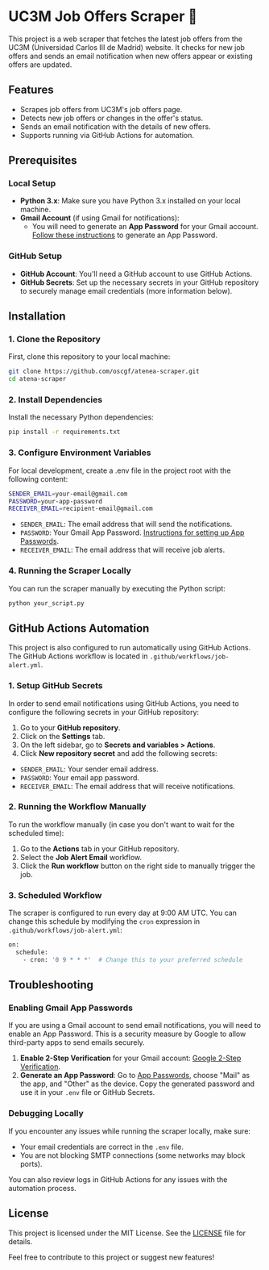 # UC3M Job Offers Scraper 🚀

This project is a web scraper that fetches the latest job offers from the UC3M (Universidad Carlos III de Madrid) website. It checks for new job offers and sends an email notification when new offers appear or existing offers are updated.

## Features
- Scrapes job offers from UC3M's job offers page.
- Detects new job offers or changes in the offer's status.
- Sends an email notification with the details of new offers.
- Supports running via GitHub Actions for automation.

## Prerequisites

### Local Setup
- **Python 3.x**: Make sure you have Python 3.x installed on your local machine.
- **Gmail Account** (if using Gmail for notifications):
  - You will need to generate an **App Password** for your Gmail account. [Follow these instructions](https://support.google.com/mail/answer/185833) to generate an App Password.
  
### GitHub Setup
- **GitHub Account**: You'll need a GitHub account to use GitHub Actions.
- **GitHub Secrets**: Set up the necessary secrets in your GitHub repository to securely manage email credentials (more information below).

## Installation

### 1. Clone the Repository
First, clone this repository to your local machine:

```bash
git clone https://github.com/oscgf/atenea-scraper.git
cd atena-scraper
```

### 2. Install Dependencies
Install the necessary Python dependencies:

```bash
pip install -r requirements.txt
```

### 3. Configure Environment Variables
For local development, create a .env file in the project root with the following content:

```bash
SENDER_EMAIL=your-email@gmail.com
PASSWORD=your-app-password
RECEIVER_EMAIL=recipient-email@gmail.com
```

- `SENDER_EMAIL`: The email address that will send the notifications.
- `PASSWORD`: Your Gmail App Password. [Instructions for setting up App Passwords](https://support.google.com/mail/answer/185833).
- `RECEIVER_EMAIL`: The email address that will receive job alerts.

### 4. Running the Scraper Locally
You can run the scraper manually by executing the Python script:

```bash
python your_script.py
```

## GitHub Actions Automation
This project is also configured to run automatically using GitHub Actions. The GitHub Actions workflow is located in `.github/workflows/job-alert.yml`.

### 1. Setup GitHub Secrets
In order to send email notifications using GitHub Actions, you need to configure the following secrets in your GitHub repository:

1. Go to your **GitHub repository**.
2. Click on the **Settings** tab.
3. On the left sidebar, go to **Secrets and variables > Actions**.
4. Click **New repository secret** and add the following secrets:

 - `SENDER_EMAIL`: Your sender email address.
 - `PASSWORD`: Your email app password.
 - `RECEIVER_EMAIL`: The email address that will receive notifications.

### 2. Running the Workflow Manually
To run the workflow manually (in case you don't want to wait for the scheduled time):

1. Go to the **Actions** tab in your GitHub repository.
2. Select the **Job Alert Email** workflow.
3. Click the **Run workflow** button on the right side to manually trigger the job.

### 3. Scheduled Workflow
The scraper is configured to run every day at 9:00 AM UTC. You can change this schedule by modifying the `cron` expression in `.github/workflows/job-alert.yml`:

```bash
on:
  schedule:
    - cron: '0 9 * * *'  # Change this to your preferred schedule
```

## Troubleshooting

### Enabling Gmail App Passwords
If you are using a Gmail account to send email notifications, you will need to enable an App Password. This is a security measure by Google to allow third-party apps to send emails securely.

1. **Enable 2-Step Verification** for your Gmail account: [Google 2-Step Verification](https://myaccount.google.com/security-checkup).
2. **Generate an App Password**: Go to [App Passwords](https://myaccount.google.com/apppasswords), choose "Mail" as the app, and "Other" as the device. Copy the generated password and use it in your `.env` file or GitHub Secrets.

### Debugging Locally
If you encounter any issues while running the scraper locally, make sure:

- Your email credentials are correct in the `.env` file.
- You are not blocking SMTP connections (some networks may block ports).

You can also review logs in GitHub Actions for any issues with the automation process.

## License
This project is licensed under the MIT License. See the [LICENSE](LICENSE) file for details.

Feel free to contribute to this project or suggest new features!